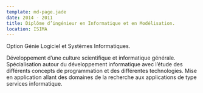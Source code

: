 ```yaml
---
template: md-page.jade
date: 2014 - 2011
title: Diplôme d’ingénieur en Informatique et en Modélisation.
location: ISIMA
---
```

Option Génie Logiciel et Systèmes Informatiques.

Développement d’une culture scientifique et informatique générale. Spécialisation autour du développement informatique avec l’étude des différents concepts de programmation et des différentes technologies. Mise en application allant des domaines de la recherche aux applications de type services informatique.